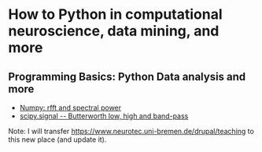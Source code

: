 # How to Python in computational neuroscience, data mining, and more 

## Programming Basics: Python Data analysis and more

* [Numpy: rfft and spectral power](numpy_fft_1/README.md)
* [scipy.signal -- Butterworth low, high and band-pass](scipy.signal_butterworth/README.md)

Note: I will transfer https://www.neurotec.uni-bremen.de/drupal/teaching to this new place (and update it). 
